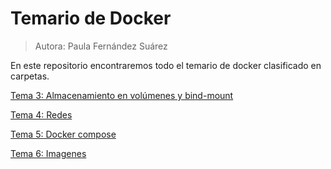 # Temario de Docker

> Autora: Paula Fernández Suárez

En este repositorio encontraremos todo el temario de docker clasificado en carpetas.

[Tema 3: Almacenamiento en volúmenes y bind-mount](./almacenamiento)

[Tema 4: Redes](./redes)

[Tema 5: Docker compose](./docker_compose)

[Tema 6: Imagenes](./docker_images)
